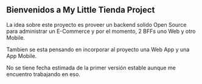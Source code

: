 ## Bienvenidos a My Little Tienda Project

La idea sobre este proyecto es proveer un backend solido Open Source para administrar un E-Commerce y por el momento, 2 BFFs uno Web y otro Mobile.

Tambien se esta pensando en incorporar al proyecto una Web App y una App Mobile.

No se tiene fecha estimada de la primer versión estable aunque me encuentro trabajando en eso.

